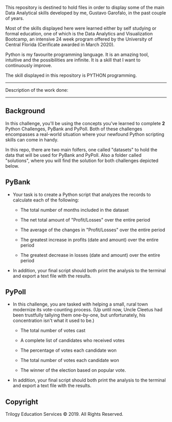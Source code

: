 This repository is destined to hold files in order to display some of the main Data Analytical skills developed by me, Gustavo Garofalo, in the past couple of years.

Most of the skills displayed here were learned either by self studying or formal education, one of which is the Data Analytics and Visualization Bootcamp, an intensive 24 week program offered by the University of Central Florida (Cerificate awarded in March 2020).

Python is my favourite programming language. It is an amazing tool, intuitive and the possibilities are infinite. It is a skill that I want to continuously improve.

The skill displayed in this repository is PYTHON programming.

______________________________________________________________________________________________________________________________________
Description of the work done:
______________________________________________________________________________________________________________________________________

## Background

In this challenge, you'll be using the concepts you've learned to complete **2** Python Challenges, PyBank and PyPoll.
Both of these challenges encompasses a real-world situation where your newfound Python scripting skills can come in handy.

In this repo, there are two main folfers, one called "datasets" to hold the data that will be used for PyBank and PyPoll. Also a folder called "solutions", where you will find the solution for both challenges depicted below.

## PyBank

* Your task is to create a Python script that analyzes the records to calculate each of the following:

  * The total number of months included in the dataset

  * The net total amount of "Profit/Losses" over the entire period

  * The average of the changes in "Profit/Losses" over the entire period

  * The greatest increase in profits (date and amount) over the entire period

  * The greatest decrease in losses (date and amount) over the entire period

* In addition, your final script should both print the analysis to the terminal and export a text file with the results.

## PyPoll

* In this challenge, you are tasked with helping a small, rural town modernize its vote-counting process. (Up until now, Uncle Cleetus had been trustfully tallying them one-by-one, but unfortunately, his concentration isn't what it used to be.)

  * The total number of votes cast

  * A complete list of candidates who received votes

  * The percentage of votes each candidate won

  * The total number of votes each candidate won

  * The winner of the election based on popular vote.


* In addition, your final script should both print the analysis to the terminal and export a text file with the results.


## Copyright

Trilogy Education Services © 2019. All Rights Reserved.


